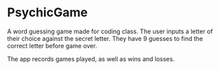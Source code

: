 # PsychicGame

A word guessing game made for coding class. The user inputs a letter of their choice against the secret letter. They have 9 guesses to find the correct letter before game over.

The app records games played, as well as wins and losses.
